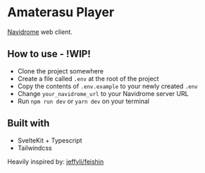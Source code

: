# Amaterasu Player

[Navidrome](https://github.com/navidrome/navidrome) web client.

## How to use - !WIP!
- Clone the project somewhere
- Create a file called `.env` at the root of the project
- Copy the contents of `.env.example` to your newly created `.env`
- Change `your_navidrome_url` to your Navidrome server URL
- Run `npm run dev` or `yarn dev` on your terminal


## Built with
- SvelteKit + Typescript
- Tailwindcss

Heavily inspired by: [jeffvli/feishin](https://github.com/jeffvli/feishin)


